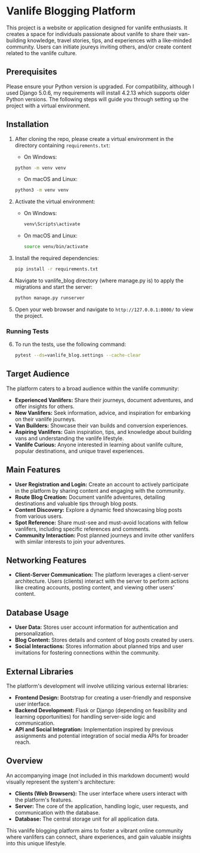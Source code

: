 ﻿# Vanlife Blogging Platform

This project is a website or application designed for vanlife enthusiasts. It creates a space for individuals passionate about vanlife to share their van-building knowledge, travel stories, tips, and experiences with a like-minded community. Users can initiate joureys inviting others, and/or create content related to the vanlife culture.

## Prerequisites
Please ensure your Python version is upgraded. For compatibility, although I used Django 5.0.6, my requirements will install 4.2.13 which supports older Python versions. The following steps will guide you through setting up the project with a virtual environment.

## Installation

1. After cloning the repo, please create a virtual environment in the directory containing `requirements.txt`:
    - On Windows:
    ```bash
    python -m venv venv
    ```
    - On macOS and Linux:
    ```bash
    python3 -m venv venv
    ```

2. Activate the virtual environment:
    - On Windows:
        ```bash
        venv\Scripts\activate
        ```
    - On macOS and Linux:
        ```bash
        source venv/bin/activate
        ```

3. Install the required dependencies:
    ```bash
    pip install -r requirements.txt
    ```

4. Navigate to vanlife_blog directory (where manage.py is) to apply the migrations and start the server:
    ```bash
    python manage.py runserver
    ```

5.  Open your web browser and navigate to `http://127.0.0.1:8000/` to view the project.

### Running Tests

6. To run the tests, use the following command:
    ```bash
    pytest --ds=vanlife_blog.settings --cache-clear


## Target Audience

The platform caters to a broad audience within the vanlife community:

* **Experienced Vanlifers:** Share their journeys, document adventures, and offer insights for others.
* **New Vanlifers:** Seek information, advice, and inspiration for embarking on their vanlife journeys. 
* **Van Builders:** Showcase their van builds and conversion experiences. 
* **Aspiring Vanlifers:** Gain inspiration, tips, and knowledge about building vans and understanding the vanlife lifestyle.
* **Vanlife Curious:** Anyone interested in learning about vanlife culture, popular destinations, and unique travel experiences.

## Main Features

* **User Registration and Login:** Create an account to actively participate in the platform by sharing content and engaging with the community.
* **Route Blog Creation:** Document vanlife adventures, detailing destinations and valuable tips through blog posts.
* **Content Discovery:** Explore a dynamic feed showcasing blog posts from various users.
* **Spot Reference:** Share must-see and must-avoid locations with fellow vanlifers, including specific references and comments.
* **Community Interaction:** Post planned journeys and invite other vanlifers with similar interests to join your adventures.

## Networking Features

* **Client-Server Communication:** The platform leverages a client-server architecture. Users (clients) interact with the server to perform actions like creating accounts, posting content, and viewing other users' content.

## Database Usage

* **User Data:** Stores user account information for authentication and personalization.
* **Blog Content:** Stores details and content of blog posts created by users.
* **Social Interactions:** Stores information about planned trips and user invitations for fostering connections within the community.

## External Libraries

The platform's development will involve utilizing various external libraries:

* **Frontend Design:** Bootstrap for creating a user-friendly and responsive user interface.
* **Backend Development:** Flask or Django (depending on feasibility and learning opportunities) for handling server-side logic and communication.
* **API and Social Integration:** Implementation inspired by previous assignments and potential integration of social media APIs for broader reach.

## Overview

An accompanying image (not included in this markdown document) would visually represent the system's architecture:

* **Clients (Web Browsers):** The user interface where users interact with the platform's features.
* **Server:** The core of the application, handling logic, user requests, and communication with the database. 
* **Database:** The central storage unit for all application data.

This vanlife blogging platform aims to foster a vibrant online community where vanlifers can connect, share experiences, and gain valuable insights into this unique lifestyle.

